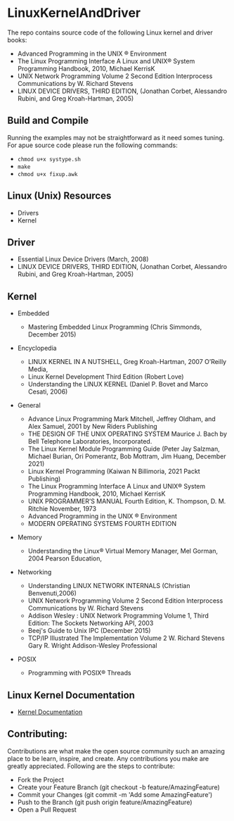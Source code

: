 # LinuxKernelAndDriver

 The repo contains source code of the following Linux kernel and driver books:
 
- Advanced Programming in the UNIX ® Environment
- The Linux Programming Interface A Linux and UNIX® System Programming Handbook, 2010, Michael KerrisK
- UNIX Network Programming Volume 2 Second Edition lnterprocess Communications by W. Richard Stevens 
- LINUX DEVICE DRIVERS, THIRD EDITION, (Jonathan Corbet, Alessandro Rubini, and Greg Kroah-Hartman, 2005)




Build and Compile
----------------
Running the examples may not be straightforward as it need somes tuning. For apue source code please run the following commands:
- `chmod u+x systype.sh`
- `make` 
- `chmod u+x fixup.awk`




Linux (Unix) Resources
----------------
- Drivers
- Kernel 


Driver
----------------
- Essential Linux Device Drivers (March, 2008)
- LINUX DEVICE DRIVERS, THIRD EDITION, (Jonathan Corbet, Alessandro Rubini, and Greg Kroah-Hartman, 2005)



Kernel
-------------

- Embedded
  - Mastering Embedded Linux Programming (Chris Simmonds, December 2015)
         

         
- Encyclopedia
  - LINUX KERNEL IN A NUTSHELL, Greg Kroah-Hartman, 2007 O’Reilly Media,
  - Linux Kernel Development Third Edition (Robert Love)
  - Understanding the LINUX KERNEL (Daniel P. Bovet and Marco Cesati, 2006)



- General
  - Advance Linux Programming Mark Mitchell, Jeffrey Oldham, and Alex Samuel, 2001 by New Riders Publishing
  - THE DESIGN OF THE UNIX OPERATING SYSTEM Maurice J. Bach by Bell Telephone Laboratories, Incorporated.
  - The Linux Kernel Module Programming Guide (Peter Jay Salzman, Michael Burian, Ori Pomerantz, Bob Mottram, Jim Huang, December 2021)
  - Linux Kernel Programming (Kaiwan N Billimoria, 2021 Packt Publishing)
  - The Linux Programming Interface A Linux and UNIX® System Programming Handbook, 2010, Michael KerrisK    
  - UNIX PROGRAMMER’S MANUAL Fourth Edition, K. Thompson, D. M. Ritchie November, 1973
  - Advanced Programming in the UNIX ® Environment
  - MODERN OPERATING SYSTEMS FOURTH EDITION

- Memory
  - Understanding the Linux® Virtual Memory Manager, Mel Gorman, 2004 Pearson Education,


- Networking
  - Understanding LINUX NETWORK INTERNALS  (Christian Benvenuti,2006)
  - UNIX Network Programming Volume 2 Second Edition lnterprocess Communications by W. Richard Stevens
  - Addison Wesley : UNIX Network Programming Volume 1, Third Edition: The Sockets Networking API, 2003
  - Beej's Guide to Unix IPC (December 2015)
  - TCP/IP Illustrated The Implementation Volume 2 W. Richard Stevens Gary R. Wright Addison-Wesley Professional





- POSIX
  - Programming with POSIX® Threads



Linux Kernel Documentation
--------------------------

- [Kernel Documentation](https://www.kernel.org/doc/html/latest/)


Contributing:
-------------

Contributions are what make the open source community such an amazing place to be learn, inspire, and create. Any contributions you make are greatly appreciated. Following are the steps to contribute:

- Fork the Project
- Create your Feature Branch (git checkout -b feature/AmazingFeature)
- Commit your Changes (git commit -m 'Add some AmazingFeature')
- Push to the Branch (git push origin feature/AmazingFeature)
- Open a Pull Request
